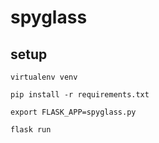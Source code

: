 spyglass
========

setup
-----

`virtualenv venv`

`pip install -r requirements.txt`

`export FLASK_APP=spyglass.py`

`flask run`

